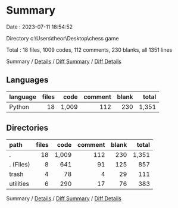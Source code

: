 # Summary

Date : 2023-07-11 18:54:52

Directory c:\\Users\\theor\\Desktop\\chess game

Total : 18 files,  1009 codes, 112 comments, 230 blanks, all 1351 lines

Summary / [Details](details.md) / [Diff Summary](diff.md) / [Diff Details](diff-details.md)

## Languages
| language | files | code | comment | blank | total |
| :--- | ---: | ---: | ---: | ---: | ---: |
| Python | 18 | 1,009 | 112 | 230 | 1,351 |

## Directories
| path | files | code | comment | blank | total |
| :--- | ---: | ---: | ---: | ---: | ---: |
| . | 18 | 1,009 | 112 | 230 | 1,351 |
| . (Files) | 8 | 641 | 91 | 125 | 857 |
| trash | 4 | 78 | 4 | 29 | 111 |
| utilities | 6 | 290 | 17 | 76 | 383 |

Summary / [Details](details.md) / [Diff Summary](diff.md) / [Diff Details](diff-details.md)